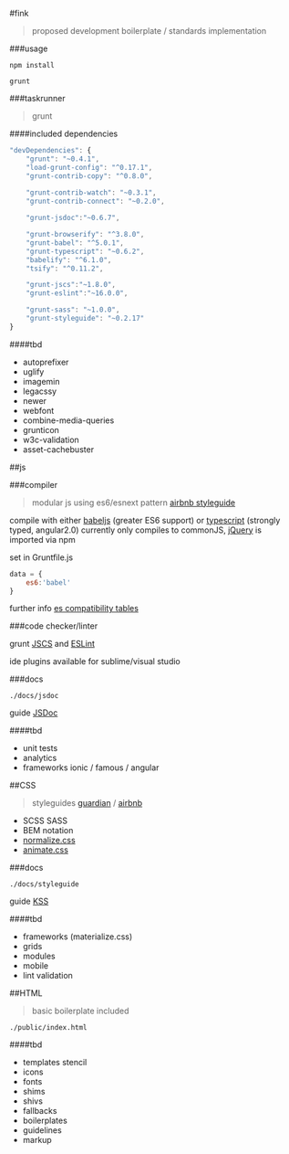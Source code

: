 #fink
>proposed development boilerplate / standards implementation

###usage

```shell
npm install
```

```shell
grunt
```

###taskrunner
>grunt

####included dependencies

```js
"devDependencies": {
    "grunt": "~0.4.1",
    "load-grunt-config": "^0.17.1",
    "grunt-contrib-copy": "^0.8.0",
        
    "grunt-contrib-watch": "~0.3.1",
    "grunt-contrib-connect": "~0.2.0",

    "grunt-jsdoc":"~0.6.7",

    "grunt-browserify": "^3.8.0",
    "grunt-babel": "^5.0.1",
    "grunt-typescript": "~0.6.2",
    "babelify": "^6.1.0",
    "tsify": "^0.11.2",

    "grunt-jscs":"~1.8.0",
    "grunt-eslint":"~16.0.0",

    "grunt-sass": "~1.0.0",
    "grunt-styleguide": "~0.2.17"
}
```

####tbd
* autoprefixer
* uglify
* imagemin
* legacssy
* newer
* webfont
* combine-media-queries
* grunticon
* w3c-validation
* asset-cachebuster

##js

###compiler

>modular js using es6/esnext pattern [airbnb styleguide](https://github.com/airbnb/javascript)

compile with either [babeljs](https://babeljs.io/) (greater ES6 support) or [typescript](http://www.typescriptlang.org/) (strongly typed, angular2.0) currently only compiles to commonJS, [jQuery](https://jquery.com/) is imported via npm

set in Gruntfile.js
```js
data = {
    es6:'babel'
}
```

further info [es compatibility tables](http://kangax.github.io/compat-table/es5/)

###code checker/linter

grunt [JSCS](http://jscs.info/) and [ESLint](http://eslint.org/)

ide plugins available for sublime/visual studio

###docs
```
./docs/jsdoc
```

guide [JSDoc](http://usejsdoc.org/)

####tbd
>
* unit tests
* analytics
* frameworks ionic / famous / angular

##CSS
>styleguides [guardian](https://github.com/guardian/frontend/wiki/CSS-guidelines) / [airbnb](https://github.com/airbnb/css)

* SCSS SASS
* BEM notation
* [normalize.css](http://necolas.github.io/normalize.css/)
* [animate.css](https://daneden.github.io/animate.css/)

###docs
```
./docs/styleguide
```

guide [KSS](https://www.npmjs.com/package/grunt-kss)

####tbd
>
* frameworks (materialize.css)
* grids
* modules
* mobile
* lint validation

##HTML

>basic boilerplate included

```
./public/index.html
```

####tbd
>
* templates stencil
* icons
* fonts
* shims
* shivs
* fallbacks
* boilerplates
* guidelines
* markup